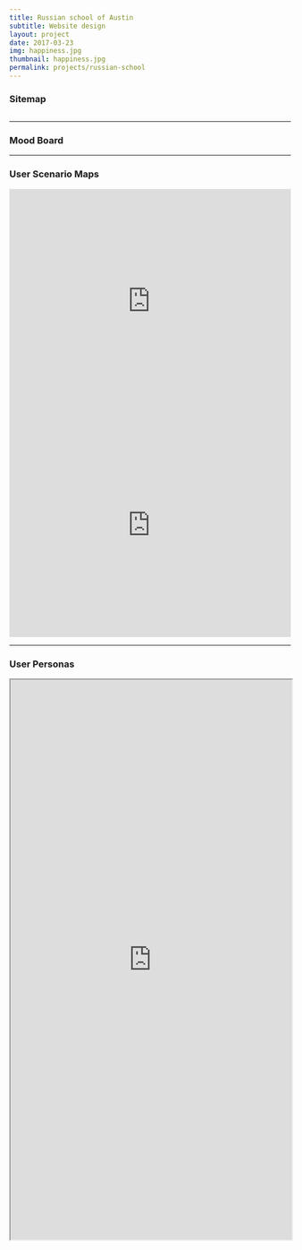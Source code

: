 ```yaml
---
title: Russian school of Austin
subtitle: Website design
layout: project
date: 2017-03-23
img: happiness.jpg
thumbnail: happiness.jpg
permalink: projects/russian-school
---
```

### Sitemap
<img src="{{ site.baseurl }}/img/projects/sitemap-russian.png" class="img-responsive img-centered" alt="">

***
### Mood Board
<a data-pin-do="embedBoard" data-pin-board-width="900" data-pin-scale-height="400" data-pin-scale-width="200" href="https://www.pinterest.com/nehajavalagi/russian-school-project-ui-inspiration/"></a>

***
### User Scenario Maps
<iframe width="100%" height="400" src="https://realtimeboard.com/app/embed/o9J_k05UFS0=/?" frameborder="0" scrolling="no" allowfullscreen></iframe>
<!-- <iframe width="100%" height="400" src="https://realtimeboard.com/app/embed/o9J_k05UH88=/?" frameborder="0" scrolling="no" allowfullscreen></iframe> -->
<iframe width="100%" height="400" src="https://realtimeboard.com/app/embed/o9J_k05J1Bo=/?" frameborder="0" scrolling="no" allowfullscreen></iframe>

***
### User Personas
<iframe width="100%" height="1000" src="https://app.xtensio.com/folio/q9fpkaji"></iframe>